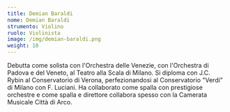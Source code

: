```yaml
---
title: Demian Baraldi
nome: Demian Baraldi
strumento: Violino
ruolo: Violinista
image: /img/demian-baraldi.png
weight: 10
---
```


Debutta come solista con l'Orchestra delle Venezie, con l'Orchestra di Padova e del Veneto, al Teatro alla Scala di Milano. Si diploma con J.C. Rybin al Conservatorio di Verona, perfezionandosi al Conservatorio "Verdi" di Milano con F. Luciani. Ha collaborato come spalla con prestigiose orchestre e come spalla e direttore collabora spesso con la Camerata Musicale Città di Arco.
